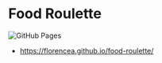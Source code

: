 # Food Roulette

![GitHub Pages](https://github.com/Florencea/food-roulette/actions/workflows/build.yml/badge.svg)

- <https://florencea.github.io/food-roulette/>

